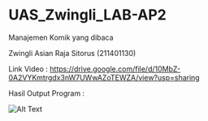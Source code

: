 # UAS_Zwingli_LAB-AP2
Manajemen Komik yang dibaca


Zwingli Asian Raja Sitorus (211401130)

Link Video : https://drive.google.com/file/d/10MbZ-0A2VYKmtrgdx3nW7UWwAZoTEWZA/view?usp=sharing


Hasil Output Program :

![Alt Text](URL_GAMBAR)
